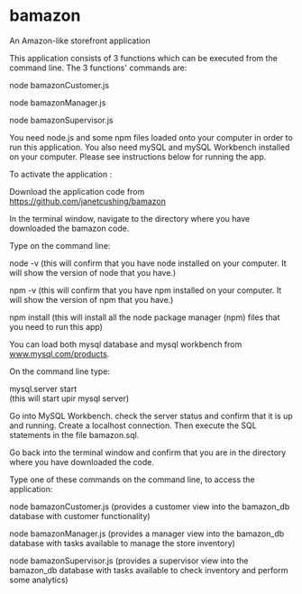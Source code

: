 # bamazon
An Amazon-like storefront application


This application consists of 3 functions which can be executed from the command line.  The 3 functions' commands are:

node bamazonCustomer.js

node bamazonManager.js

node bamazonSupervisor.js

You need node.js and some npm files loaded onto your computer in order to run this application. You also need mySQL and mySQL Workbench installed on your computer.  Please see instructions below for running the app.

To activate the application :

Download the application code from https://github.com/janetcushing/bamazon

In the terminal window, navigate to the directory where you have downloaded the bamazon code.

Type on the command line:

node -v 
        (this will confirm that you have node installed on your computer. It will show the version of node that you have.)

npm -v 
        (this will confirm that you have npm installed on your computer. It will show the version of npm that you have.)

npm install 
        (this will install all the node package manager (npm) files that you need to run this app)

You can load both mysql database and mysql workbench from www.mysql.com/products.

On the command line type:

mysql.server start  
       (this will start upir mysql server)

Go into MySQL Workbench.  check the server status and confirm that it is up and running.  Create a localhost connection.  Then execute the SQL statements in the file bamazon.sql.

Go back into the terminal window and confirm that you are in the directory where you have downloaded the code.

Type one of these commands on the command line, to access the application:

node bamazonCustomer.js
      (provides a customer view into the bamazon_db database with customer functionality)

node bamazonManager.js
      (provides a manager view into the bamazon_db database with tasks available to manage the store inventory)

node bamazonSupervisor.js
     (provides a supervisor view into the bamazon_db database with tasks available to check inventory and perform some analytics)
